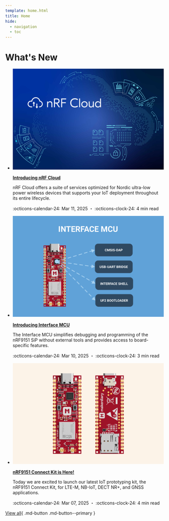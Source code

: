 ```yaml
---
template: home.html
title: Home
hide:
  - navigation
  - toc
---
```


# What's New

<div class="grid cards blog-cards" markdown>

-   [![](./updates/posts/introducing-nrf-cloud/cover.png)][introducing-nrf-cloud]

    __[Introducing nRF Cloud][introducing-nrf-cloud]__

    nRF Cloud offers a suite of services optimized for Nordic ultra-low power wireless devices that supports your IoT deployment throughout its entire lifecycle.

    :octicons-calendar-24: Mar 11, 2025 ・ :octicons-clock-24: 4 min read

    [introducing-nrf-cloud]: ./updates/posts/introducing-nrf-cloud/index.md

-   [![](./updates/posts/introducing-interface-mcu/cover.png)][introducing-interface-mcu]

    __[Introducing Interface MCU][introducing-interface-mcu]__

    The Interface MCU simplifies debugging and programming of the nRF9151 SiP without external tools and provides access to board-specific features.

    :octicons-calendar-24: Mar 10, 2025 ・ :octicons-clock-24: 3 min read

    [introducing-interface-mcu]: ./updates/posts/introducing-interface-mcu/index.md

-   [![](./updates/posts/nrf9151-connect-kit-is-here/cover.png)][nrf9151-connect-kit-is-here]

    __[nRF9151 Connect Kit is Here!][nrf9151-connect-kit-is-here]__

    Today we are excited to launch our latest IoT prototyping kit, the nRF9151 Connect Kit, for LTE-M, NB-IoT, DECT NR+, and GNSS applications.

    :octicons-calendar-24: Mar 07, 2025 ・ :octicons-clock-24: 4 min read

    [nrf9151-connect-kit-is-here]: ./updates/posts/nrf9151-connect-kit-is-here/index.md

</div>

<div class = "view-all-btn" markdown>

[View all](./updates/index.md){ .md-button .md-button--primary }

</div>
